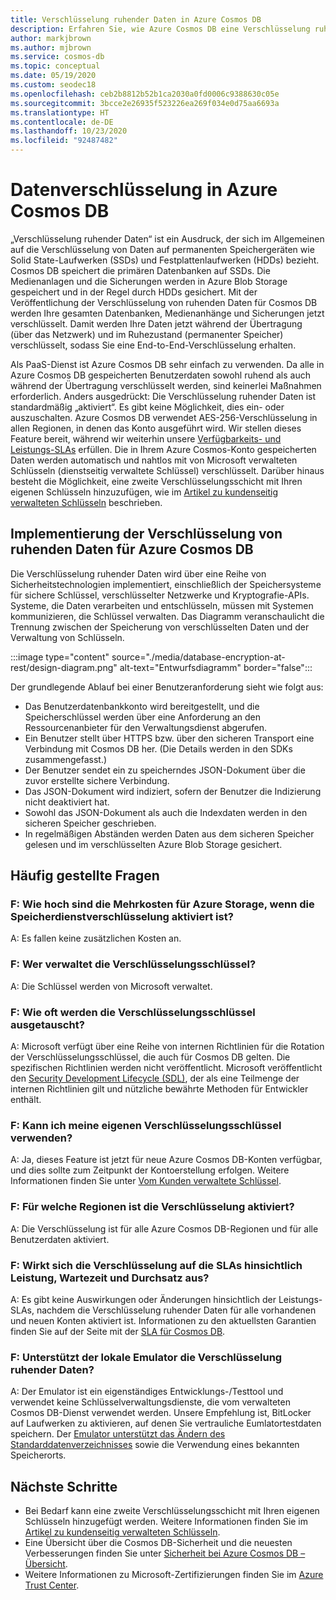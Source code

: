 ```yaml
---
title: Verschlüsselung ruhender Daten in Azure Cosmos DB
description: Erfahren Sie, wie Azure Cosmos DB eine Verschlüsselung ruhender Daten bereitstellt und wie diese implementiert wird.
author: markjbrown
ms.author: mjbrown
ms.service: cosmos-db
ms.topic: conceptual
ms.date: 05/19/2020
ms.custom: seodec18
ms.openlocfilehash: ceb2b8812b52b1ca2030a0fd0006c9388630c05e
ms.sourcegitcommit: 3bcce2e26935f523226ea269f034e0d75aa6693a
ms.translationtype: HT
ms.contentlocale: de-DE
ms.lasthandoff: 10/23/2020
ms.locfileid: "92487482"
---
```

# <a name="data-encryption-in-azure-cosmos-db"></a>Datenverschlüsselung in Azure Cosmos DB 

„Verschlüsselung ruhender Daten“ ist ein Ausdruck, der sich im Allgemeinen auf die Verschlüsselung von Daten auf permanenten Speichergeräten wie Solid State-Laufwerken (SSDs) und Festplattenlaufwerken (HDDs) bezieht. Cosmos DB speichert die primären Datenbanken auf SSDs. Die Medienanlagen und die Sicherungen werden in Azure Blob Storage gespeichert und in der Regel durch HDDs gesichert. Mit der Veröffentlichung der Verschlüsselung von ruhenden Daten für Cosmos DB werden Ihre gesamten Datenbanken, Medienanhänge und Sicherungen jetzt verschlüsselt. Damit werden Ihre Daten jetzt während der Übertragung (über das Netzwerk) und im Ruhezustand (permanenter Speicher) verschlüsselt, sodass Sie eine End-to-End-Verschlüsselung erhalten.

Als PaaS-Dienst ist Azure Cosmos DB sehr einfach zu verwenden. Da alle in Azure Cosmos DB gespeicherten Benutzerdaten sowohl ruhend als auch während der Übertragung verschlüsselt werden, sind keinerlei Maßnahmen erforderlich. Anders ausgedrückt: Die Verschlüsselung ruhender Daten ist standardmäßig „aktiviert“. Es gibt keine Möglichkeit, dies ein- oder auszuschalten. Azure Cosmos DB verwendet AES-256-Verschlüsselung in allen Regionen, in denen das Konto ausgeführt wird. Wir stellen dieses Feature bereit, während wir weiterhin unsere [Verfügbarkeits- und Leistungs-SLAs](https://azure.microsoft.com/support/legal/sla/cosmos-db) erfüllen. Die in Ihrem Azure Cosmos-Konto gespeicherten Daten werden automatisch und nahtlos mit von Microsoft verwalteten Schlüsseln (dienstseitig verwaltete Schlüssel) verschlüsselt. Darüber hinaus besteht die Möglichkeit, eine zweite Verschlüsselungsschicht mit Ihren eigenen Schlüsseln hinzuzufügen, wie im [Artikel zu kundenseitig verwalteten Schlüsseln](how-to-setup-cmk.md) beschrieben.

## <a name="implementation-of-encryption-at-rest-for-azure-cosmos-db"></a>Implementierung der Verschlüsselung von ruhenden Daten für Azure Cosmos DB

Die Verschlüsselung ruhender Daten wird über eine Reihe von Sicherheitstechnologien implementiert, einschließlich der Speichersysteme für sichere Schlüssel, verschlüsselter Netzwerke und Kryptografie-APIs. Systeme, die Daten verarbeiten und entschlüsseln, müssen mit Systemen kommunizieren, die Schlüssel verwalten. Das Diagramm veranschaulicht die Trennung zwischen der Speicherung von verschlüsselten Daten und der Verwaltung von Schlüsseln. 

:::image type="content" source="./media/database-encryption-at-rest/design-diagram.png" alt-text="Entwurfsdiagramm" border="false":::

Der grundlegende Ablauf bei einer Benutzeranforderung sieht wie folgt aus:
- Das Benutzerdatenbankkonto wird bereitgestellt, und die Speicherschlüssel werden über eine Anforderung an den Ressourcenanbieter für den Verwaltungsdienst abgerufen.
- Ein Benutzer stellt über HTTPS bzw. über den sicheren Transport eine Verbindung mit Cosmos DB her. (Die Details werden in den SDKs zusammengefasst.)
- Der Benutzer sendet ein zu speicherndes JSON-Dokument über die zuvor erstellte sichere Verbindung.
- Das JSON-Dokument wird indiziert, sofern der Benutzer die Indizierung nicht deaktiviert hat.
- Sowohl das JSON-Dokument als auch die Indexdaten werden in den sicheren Speicher geschrieben.
- In regelmäßigen Abständen werden Daten aus dem sicheren Speicher gelesen und im verschlüsselten Azure Blob Storage gesichert.

## <a name="frequently-asked-questions"></a>Häufig gestellte Fragen

### <a name="q-how-much-more-does-azure-storage-cost-if-storage-service-encryption-is-enabled"></a>F: Wie hoch sind die Mehrkosten für Azure Storage, wenn die Speicherdienstverschlüsselung aktiviert ist?
A: Es fallen keine zusätzlichen Kosten an.

### <a name="q-who-manages-the-encryption-keys"></a>F: Wer verwaltet die Verschlüsselungsschlüssel?
A: Die Schlüssel werden von Microsoft verwaltet.

### <a name="q-how-often-are-encryption-keys-rotated"></a>F: Wie oft werden die Verschlüsselungsschlüssel ausgetauscht?
A: Microsoft verfügt über eine Reihe von internen Richtlinien für die Rotation der Verschlüsselungsschlüssel, die auch für Cosmos DB gelten. Die spezifischen Richtlinien werden nicht veröffentlicht. Microsoft veröffentlicht den [Security Development Lifecycle (SDL)](https://www.microsoft.com/sdl/default.aspx), der als eine Teilmenge der internen Richtlinien gilt und nützliche bewährte Methoden für Entwickler enthält.

### <a name="q-can-i-use-my-own-encryption-keys"></a>F: Kann ich meine eigenen Verschlüsselungsschlüssel verwenden?
A: Ja, dieses Feature ist jetzt für neue Azure Cosmos DB-Konten verfügbar, und dies sollte zum Zeitpunkt der Kontoerstellung erfolgen. Weitere Informationen finden Sie unter [Vom Kunden verwaltete Schlüssel](./how-to-setup-cmk.md).

### <a name="q-what-regions-have-encryption-turned-on"></a>F: Für welche Regionen ist die Verschlüsselung aktiviert?
A: Die Verschlüsselung ist für alle Azure Cosmos DB-Regionen und für alle Benutzerdaten aktiviert.

### <a name="q-does-encryption-affect-the-performance-latency-and-throughput-slas"></a>F: Wirkt sich die Verschlüsselung auf die SLAs hinsichtlich Leistung, Wartezeit und Durchsatz aus?
A: Es gibt keine Auswirkungen oder Änderungen hinsichtlich der Leistungs-SLAs, nachdem die Verschlüsselung ruhender Daten für alle vorhandenen und neuen Konten aktiviert ist. Informationen zu den aktuellsten Garantien finden Sie auf der Seite mit der [SLA für Cosmos DB](https://azure.microsoft.com/support/legal/sla/cosmos-db).

### <a name="q-does-the-local-emulator-support-encryption-at-rest"></a>F: Unterstützt der lokale Emulator die Verschlüsselung ruhender Daten?
A: Der Emulator ist ein eigenständiges Entwicklungs-/Testtool und verwendet keine Schlüsselverwaltungsdienste, die vom verwalteten Cosmos DB-Dienst verwendet werden. Unsere Empfehlung ist, BitLocker auf Laufwerken zu aktivieren, auf denen Sie vertrauliche Eumlatortestdaten speichern. Der [Emulator unterstützt das Ändern des Standarddatenverzeichnisses](local-emulator.md) sowie die Verwendung eines bekannten Speicherorts.

## <a name="next-steps"></a>Nächste Schritte

* Bei Bedarf kann eine zweite Verschlüsselungsschicht mit Ihren eigenen Schlüsseln hinzugefügt werden. Weitere Informationen finden Sie im [Artikel zu kundenseitig verwalteten Schlüsseln](how-to-setup-cmk.md).
* Eine Übersicht über die Cosmos DB-Sicherheit und die neuesten Verbesserungen finden Sie unter [Sicherheit bei Azure Cosmos DB – Übersicht](database-security.md).
* Weitere Informationen zu Microsoft-Zertifizierungen finden Sie im [Azure Trust Center](https://azure.microsoft.com/support/trust-center/).